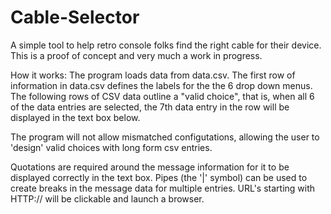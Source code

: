 # Cable-Selector
A simple tool to help retro console folks find the right cable for their device. 
This is a proof of concept and very much a work in progress.

How it works:
The program loads data from data.csv.
The first row of information in data.csv defines the labels for the the 6 drop down menus.
The following rows of CSV data outline a "valid choice", that is, when all 6 of the data entries are selected, the 7th data entry in the row will be displayed in the text box below. 

The program will not allow mismatched configutations, allowing the user to 'design' valid choices with long form csv entries. 

Quotations are required around the message information for it to be displayed correctly in the text box. Pipes (the '|' symbol) can be used to create breaks in the message data for multiple entries. URL's starting with HTTP:// will be clickable and launch a browser. 
